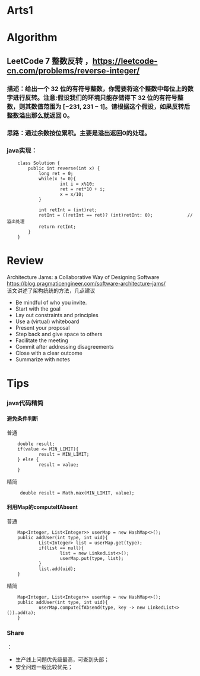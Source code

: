 Arts1
===

# Algorithm
## LeetCode 7 整数反转 ，<https://leetcode-cn.com/problems/reverse-integer/>
### 描述：给出一个 32 位的有符号整数，你需要将这个整数中每位上的数字进行反转。注意:假设我们的环境只能存储得下 32 位的有符号整数，则其数值范围为 [−231,  231 − 1]。请根据这个假设，如果反转后整数溢出那么就返回 0。
### 思路：通过余数按位累积。主要是溢出返回0的处理。
### java实现：


        class Solution {
            public int reverse(int x) {
                long ret = 0;
                while(x != 0){
                        int i = x%10;
                        ret = ret*10 + i;
                        x = x/10;
                }

                int retInt = (int)ret;
                retInt = ((retInt == ret)? (int)retInt: 0);             // 溢出处理
                return retInt;
            }
        }
        

# Review
Architecture Jams: a Collaborative Way of Designing Software  
<https://blog.pragmaticengineer.com/software-architecture-jams/>  
该文讲述了架构统统的方法，几点建议  
- Be mindful of who you invite.  
- Start with the goal
- Lay out constraints and principles
- Use a (virtual) whiteboard
- Present your proposal
- Step back and give space to others
- Facilitate the meeting
- Commit after addressing disagreements
- Close with a clear outcome
- Summarize with notes

# Tips
### java代码精简
#### 避免条件判断
普通

        double result;
        if(value <= MIN_LIMIT){
                result = MIN_LIMIT;
        } else {
                result = value;
        }

精简

         double result = Math.max(MIN_LIMIT, value);
 
#### 利用Map的computeIfAbsent
普通

        Map<Integer, List<Integer>> userMap = new HashMap<>();
        public addUser(int type, int uid){
                List<Integer> list = userMap.get(type);
                if(list == null){
                        list = new LinkedList<>();
                        userMap.put(type, list);
                }
                list.add(uid);
        }
        
精简

        Map<Integer, List<Integer>> userMap = new HashMap<>();
        public addUser(int type, int uid){
                userMap.computeIfAbsend(type, key -> new LinkedList<>()).add(a);
        }
        
### Share
：
- 生产线上问题优先级最高，可查到头部；
- 安全问题一般比较优先；


